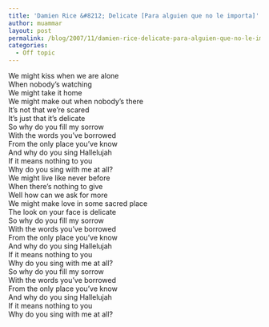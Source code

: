 ```yaml
---
title: 'Damien Rice &#8212; Delicate [Para alguien que no le importa]'
author: muammar
layout: post
permalink: /blog/2007/11/damien-rice-delicate-para-alguien-que-no-le-importa/
categories:
  - Off topic
---
```

  
We might kiss when we are alone  
When nobody&#8217;s watching  
We might take it home  
We might make out when nobody&#8217;s there  
It&#8217;s not that we&#8217;re scared  
It&#8217;s just that it&#8217;s delicate  
So why do you fill my sorrow  
With the words you&#8217;ve borrowed  
From the only place you&#8217;ve know  
And why do you sing Hallelujah  
If it means nothing to you  
Why do you sing with me at all?  
We might live like never before  
When there&#8217;s nothing to give  
Well how can we ask for more  
We might make love in some sacred place  
The look on your face is delicate  
So why do you fill my sorrow  
With the words you&#8217;ve borrowed  
From the only place you&#8217;ve know  
And why do you sing Hallelujah  
If it means nothing to you  
Why do you sing with me at all?  
So why do you fill my sorrow  
With the words you&#8217;ve borrowed  
From the only place you&#8217;ve know  
And why do you sing Hallelujah  
If it means nothing to you  
Why do you sing with me at all?
